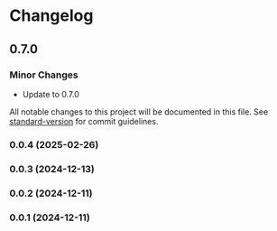 # Changelog

## 0.7.0

### Minor Changes

- Update to 0.7.0

All notable changes to this project will be documented in this file. See [standard-version](https://github.com/conventional-changelog/standard-version) for commit guidelines.

### 0.0.4 (2025-02-26)

### 0.0.3 (2024-12-13)

### 0.0.2 (2024-12-11)

### 0.0.1 (2024-12-11)
